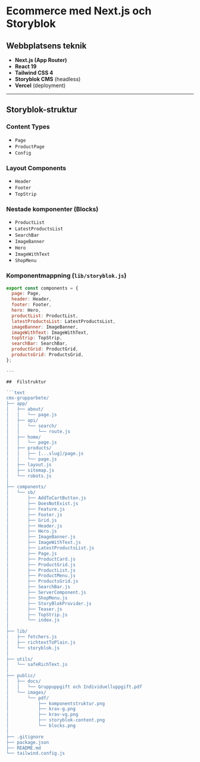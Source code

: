 # Ecommerce med Next.js och Storyblok

## Webbplatsens teknik

- **Next.js (App Router)**
- **React 19**
- **Tailwind CSS 4**
- **Storyblok CMS** (headless)
- **Vercel** (deployment)

---

## Storyblok-struktur

### Content Types
- `Page`
- `ProductPage`
- `Config`

### Layout Components
- `Header`
- `Footer`
- `TopStrip`

### Nestade komponenter (Blocks)
- `ProductList`
- `LatestProductsList`
- `SearchBar`
- `ImageBanner`
- `Hero`
- `ImageWithText`
- `ShopMenu`

### Komponentmappning (`lib/storyblok.js`)
```js
export const components = {
  page: Page,
  header: Header,
  footer: Footer,
  hero: Hero,
  productList: ProductList,
  latestProductsList: LatestProductsList,
  imageBanner: ImageBanner,
  imageWithText: ImageWithText,
  topStrip: TopStrip,
  searchBar: SearchBar,
  productGrid: ProductGrid,
  productsGrid: ProductsGrid,
};

---

##  Filstruktur

```text
cms-grupparbete/
├── app/
│   ├── about/
│   │   └── page.js
│   ├── api/
│   │   └── search/
│   │       └── route.js
│   ├── home/
│   │   └── page.js
│   ├── products/
│   │   ├── [...slug]/page.js
│   │   └── page.js
│   ├── layout.js
│   ├── sitemap.js
│   └── robots.js
│
├── components/
│   └── sb/
│       ├── AddToCartButton.js
│       ├── DoesNotExist.js
│       ├── Feature.js
│       ├── Footer.js
│       ├── Grid.js
│       ├── Header.js
│       ├── Hero.js
│       ├── ImageBanner.js
│       ├── ImageWithText.js
│       ├── LatestProductsList.js
│       ├── Page.js
│       ├── ProductCard.js
│       ├── ProductGrid.js
│       ├── ProductList.js
│       ├── ProductMenu.js
│       ├── ProductsGrid.js
│       ├── SearchBar.js
│       ├── ServerComponent.js
│       ├── ShopMenu.js
│       ├── StoryBlokProvider.js
│       ├── Teaser.js
│       ├── TopStrip.js
│       └── index.js
│
├── lib/
│   ├── fetchers.js
│   ├── richtextToPlain.js
│   └── storyblok.js
│
├── utils/
│   └── safeRichText.js
│
├── public/
│   ├── docs/
│   │   └── Gruppuppgift och Individuelluppgift.pdf
│   └── images/
│       └── pdf/
│           ├── komponentstruktur.png
│           ├── krav-g.png
│           ├── krav-vg.png
│           ├── storyblok-content.png
│           └── blocks.png
│
├── .gitignore
├── package.json
├── README.md
└── tailwind.config.js

